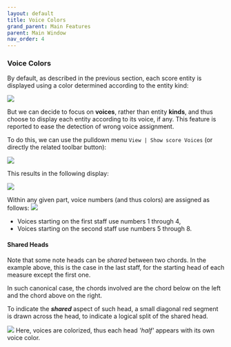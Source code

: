 ```yaml
---
layout: default
title: Voice Colors
grand_parent: Main Features
parent: Main Window
nav_order: 4
---
```

### Voice Colors

By default, as described in the previous section, each score entity is displayed using a color
determined according to the entity kind:

![](../assets/images/dich_no_voice.png)

But we can decide to focus on **voices**, rather than entity **kinds**, and thus choose to display
each entity according to its voice, if any.
This feature is reported to ease the detection of wrong voice assignment.

To do this, we can use the pulldown menu `View | Show score Voices`
(or directly the related toolbar button):

![](../assets/images/view_voices.png)

This results in the following display:

![](../assets/images/dich_voices.png)

Within any given part, voice numbers (and thus colors) are assigned as follows:
![](../assets/images/voice_colors.png)
* Voices starting on the first staff use numbers 1 through 4,
* Voices starting on the second staff use numbers 5 through 8.

#### Shared Heads

Note that some note heads can be _shared_ between two chords.
In the example above, this is the case in the last staff, for the starting head of each measure
except the first one.

In such canonical case, the chords involved are the chord below on the left and the chord above on the right.

To indicate the **_shared_** aspect of such head, a small diagonal red segment is drawn
across the head, to indicate a logical split of the shared head.

![](../assets/images/shared_head_voices.png)
Here, voices are colorized, thus each head _'half'_ appears with its own voice color.
